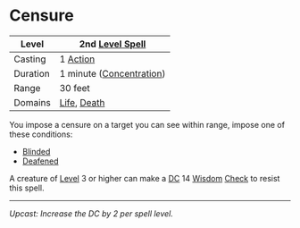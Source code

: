 # Censure

| Level    | 2nd [Level Spell](../../../Spell%20Level.md)                                                                            |
| -------- | ------------------------------------------------------------------------------------ |
| Casting  | 1 [Action](../../../../Game%20Procedures/Action.md)                                  |
| Duration | 1 minute ([Concentration](../../../Concentration.md))                                |
| Range    | 30 feet                                                                              |
| Domains  | [Life](../../../Spell%20Domains/Life.md), [Death](../../../Spell%20Domains/Death.md) |

You impose a censure on a target you can see within range, impose one of these conditions:
- [Blinded](../../../../Conditions/Blinded.md)
- [Deafened](../../../../Conditions/Deafened.md)

A creature of [Level](../../../../Player%20Characters/Derived%20Statistics/Level.md) 3 or higher can make a [DC](../../../../Game%20Procedures/DC.md) 14 [Wisdom](../../../../Player%20Characters/Chosen%20Statistics/Wisdom.md) [Check](../../../../Game%20Procedures/Check.md) to resist this spell.

---
*Upcast: Increase the DC by 2 per spell level.*